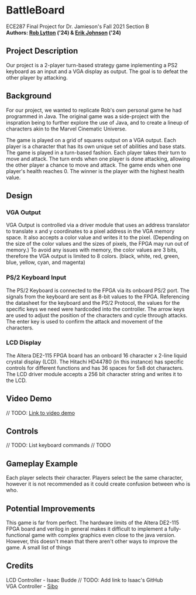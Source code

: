 # BattleBoard

ECE287 Final Project for Dr. Jamieson's Fall 2021 Section B <br>
<b>Authors: [Rob Lytton](https://github.com/RobLytton) ('24) & [Erik Johnson](https://erik.omg.lol) ('24) </b>

## Project Description

Our project is a 2-player turn-based strategy game inplementing a PS2 keyboard as an input and a VGA display as output. The goal is to defeat the other player by attacking.

## Background

For our project, we wanted to replicate Rob's own personal game he had programmed in Java. The original game was a side-project with the inspration being to further explore the use of Java, and to create a lineup of characters akin to the Marvel Cinematic Universe.

The game is played on a grid of squares output on a VGA output. Each player is a character that has its own unique set of abilities and base stats. The game is played in a turn-based fashion. Each player takes their turn to move and attack. The turn ends when one player is done attacking, allowing the other player a chance to move and attack. The game ends when one player's health reaches 0. The winner is the player with the highest health value.

## Design

### VGA Output
VGA Output is controlled via a driver module that uses an address translator to translate x and y coordinates to a pixel address in the VGA memory space. It also accepts a color value and writes it to the pixel. (Depending on the size of the color values and the sizes of pixels, the FPGA may run out of memory.) To avoid any issues with memory, the color values are 3 bits, therefore the VGA output is limited to 8 colors. (black, white, red, green, blue, yellow, cyan, and magenta)

### PS/2 Keyboard Input
The PS/2 Keyboard is connected to the FPGA via its onboard PS/2 port. The signals from the keyboard are sent as 8-bit values to the FPGA. Referencing the datasheet for the keyboard and the PS/2 Protocol, the values for the specific keys we need were hardcoded into the controller. The arrow keys are used to adjust the position of the characters and cycle through attacks. The enter key is used to confirm the attack and movement of the characters.

### LCD Display 
The Altera DE2-115 FPGA board has an onboard 16 character x 2-line liquid crystal display (LCD). The Hitachi HD44780 (in this instance) has specific controls for different functions and has 36 spaces for 5x8 dot characters. The LCD driver module accepts a 256 bit character string and writes it to the LCD.

## Video Demo
// TODO: [Link to video demo](https://www.youtube.com/watch?v=dQw4w9WgXcQ)

## Controls
// TODO: List keyboard commands
// TODO
## Gameplay Example
Each player selects their character. Players select be the same character, however it is not recommended as it could create confusion between who is who.

## Potential Improvements
This game is far from perfect. The hardware limits of the Altera DE2-115 FPGA board and verilog in general makes it difficult to implement a fully-functional game with complex graphics even close to the java version. However, this doesn't mean that there aren't other ways to improve the game. A small list of things 

## Credits

LCD Controller - Isaac Budde // TODO: Add link to Isaac's GitHub <br>
VGA Controller - [Sibo](https://github.com/dongsibo/cscb58-project)